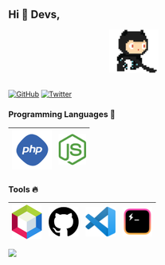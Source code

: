 
## Hi :wave: Devs, 

<p align="center">
  <img src="https://github.com/igorconde/igorconde/blob/master/img/github.gif?raw=true" width=100>
  <br><br>
</p>

<p align="left">
	<a href="https://github.com/igorconde"><img src="https://img.shields.io/github/followers/igorconde.svg?label=GitHub&style=social" alt="GitHub"></a>
	<a href="https://twitter.com/_igorconde"><img src="https://img.shields.io/twitter/follow/_igorconde?label=Twitter&style=social" alt="Twitter"></a>
</p>

### Programming Languages  :rocket:
|<img src="https://github.com/igorconde/igorconde/blob/master/img/php.png?raw=true" alt="Php" width=80> | <img src="https://github.com/igorconde/igorconde/blob/master/img/node.png?raw=true" alt="Node JS" width=55> 
|:---:|:---:|


### Tools :fire:
|<img src="https://github.com/igorconde/igorconde/blob/master/img/netbeans.png?raw=true" width=60> | <img src="https://raw.githubusercontent.com/igorconde/igorconde/2ddc76ca827699e02d2abc47788585af3600c576/img/github.svg" width=60> | <img src="https://github.com/igorconde/igorconde/blob/master/img/vscode.png?raw=true" width=60> | <img src="https://github.com/igorconde/igorconde/blob/master/img/hyper.png?raw=true" width=60> | 
|:---:|:---:|:---:|:---:|


![](https://komarev.com/ghpvc/?username=igorconde&label=Profile+Views)
